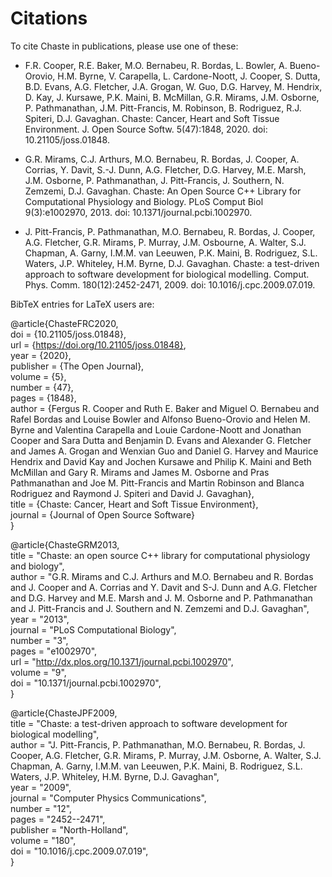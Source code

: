 # Citations

To cite Chaste in publications, please use one of these:

 * F.R. Cooper, R.E. Baker, M.O. Bernabeu, R. Bordas, L. Bowler, A. Bueno-Orovio,
   H.M. Byrne, V. Carapella, L. Cardone-Noott, J. Cooper, S. Dutta, B.D. Evans,
   A.G. Fletcher, J.A. Grogan, W. Guo, D.G. Harvey, M. Hendrix, D. Kay, J. Kursawe,
   P.K. Maini, B. McMillan, G.R. Mirams, J.M. Osborne, P. Pathmanathan,
   J.M. Pitt-Francis, M. Robinson, B. Rodriguez, R.J. Spiteri, D.J. Gavaghan.
   Chaste: Cancer, Heart and Soft Tissue Environment.
   J. Open Source Softw. 5(47):1848, 2020. doi: 10.21105/joss.01848.

 * G.R. Mirams, C.J. Arthurs, M.O. Bernabeu, R. Bordas, J. Cooper, A. Corrias,
   Y. Davit, S.-J. Dunn, A.G. Fletcher, D.G. Harvey, M.E. Marsh, J.M. Osborne,
   P. Pathmanathan, J. Pitt-Francis, J. Southern, N. Zemzemi, D.J. Gavaghan.
   Chaste: An Open Source C++ Library for Computational Physiology and Biology.
   PLoS Comput Biol 9(3):e1002970, 2013. doi: 10.1371/journal.pcbi.1002970.

 * J. Pitt-Francis, P. Pathmanathan, M.O. Bernabeu, R. Bordas, J. Cooper,
   A.G. Fletcher, G.R. Mirams, P. Murray, J.M. Osbourne, A. Walter,
   S.J. Chapman, A. Garny, I.M.M. van Leeuwen, P.K. Maini, B. Rodriguez,
   S.L. Waters, J.P. Whiteley, H.M. Byrne, D.J. Gavaghan.
   Chaste: a test-driven approach to software development for biological modelling.
   Comput. Phys. Comm. 180(12):2452-2471, 2009. doi: 10.1016/j.cpc.2009.07.019.

BibTeX entries for LaTeX users are:

@article{ChasteFRC2020,  
  doi = {10.21105/joss.01848},  
  url = {https://doi.org/10.21105/joss.01848},  
  year = {2020},  
  publisher = {The Open Journal},  
  volume = {5},  
  number = {47},  
  pages = {1848},  
  author = {Fergus R. Cooper and Ruth E. Baker and Miguel O. Bernabeu and Rafel Bordas and Louise Bowler and Alfonso Bueno-Orovio and Helen M. Byrne and Valentina Carapella and Louie Cardone-Noott and Jonathan Cooper and Sara Dutta and Benjamin D. Evans and Alexander G. Fletcher and James A. Grogan and Wenxian Guo and Daniel G. Harvey and Maurice Hendrix and David Kay and Jochen Kursawe and Philip K. Maini and Beth McMillan and Gary R. Mirams and James M. Osborne and Pras Pathmanathan and Joe M. Pitt-Francis and Martin Robinson and Blanca Rodriguez and Raymond J. Spiteri and David J. Gavaghan},  
  title = {Chaste: Cancer, Heart and Soft Tissue Environment},  
  journal = {Journal of Open Source Software}  
}

@article{ChasteGRM2013,  
  title = "Chaste: an open source C++ library for computational physiology and biology",  
  author = "G.R. Mirams and C.J. Arthurs and M.O. Bernabeu and R. Bordas and J. Cooper and A. Corrias and Y. Davit and S-J. Dunn and A.G. Fletcher and D.G. Harvey and M.E. Marsh and J. M. Osborne and P. Pathmanathan and J. Pitt-Francis and J. Southern and N. Zemzemi and D.J. Gavaghan",  
  year = "2013",  
  journal = "PLoS Computational Biology",  
  number = "3",  
  pages = "e1002970",  
  url = "http://dx.plos.org/10.1371/journal.pcbi.1002970",  
  volume = "9",  
  doi = "10.1371/journal.pcbi.1002970",  
}

@article{ChasteJPF2009,  
  title = "Chaste: a test-driven approach to software development for biological modelling",  
  author = "J. Pitt-Francis, P. Pathmanathan, M.O. Bernabeu, R. Bordas, J. Cooper, A.G. Fletcher, G.R. Mirams, P. Murray, J.M. Osborne, A. Walter, S.J. Chapman, A. Garny, I.M.M. van Leeuwen, P.K. Maini, B. Rodriguez, S.L. Waters, J.P. Whiteley, H.M. Byrne, D.J. Gavaghan",  
  year = "2009",  
  journal = "Computer Physics Communications",  
  number = "12",  
  pages = "2452--2471",  
  publisher = "North-Holland",  
  volume = "180",  
  doi = "10.1016/j.cpc.2009.07.019",  
}
